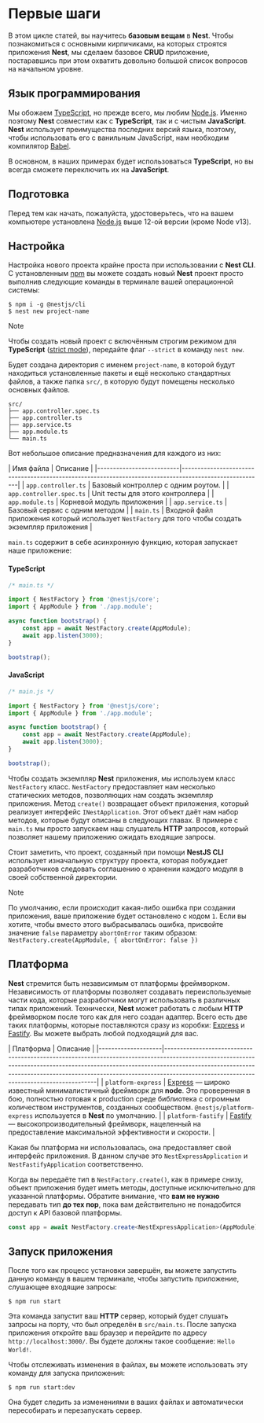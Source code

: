# Первые шаги

В этом цикле статей, вы научитесь **базовым вещам** в **Nest**. Чтобы познакомиться с основными кирпичиками, на которых
строятся приложения **Nest**, мы сделаем базовое **CRUD** приложение, постаравшись при этом охватить довольно большой
список вопросов на начальном уровне.

## Язык программирования

Мы обожаем [TypeScript](https://www.typescriptlang.org/), но прежде всего, мы любим [Node.js](https://nodejs.org/ru/).
Именно поэтому **Nest** совместим как с **TypeScript**, так и c чистым **JavaScript**. **Nest** использует преимущества
последних версий языка, поэтому, чтобы использовать его с ванильным JavaScript, нам необходим
компилятор [Babel](https://babeljs.io/).

В основном, в наших примерах будет использоваться **TypeScript**, но вы всегда сможете переключить их на **JavaScript**.

## Подготовка

Перед тем как начать, пожалуйста, удостоверьтесь, что на вашем компьютере установлена [Node.js](https://nodejs.org/ru/)
выше 12-ой версии (кроме Node v13).

## Настройка

Настройка нового проекта крайне проста при использовании с **Nest CLI**. С установленным [npm](https://www.npmjs.com/)
вы можете создать новый **Nest** проект просто выполнив следующие команды в терминале вашей операционной системы:

```shell
$ npm i -g @nestjs/cli
$ nest new project-name
```

> [!NOTE]
> Чтобы создать новый проект с включённым строгим режимом для __TypeScript__ ([strict mode](https://www.typescriptlang.org/tsconfig#strict)), передайте флаг `--strict` в команду `nest new`.

Будет создана директория с именем `project-name`, в которой будут находиться установленные пакеты и ещё несколько
стандартных файлов, а также папка `src/`, в которую будут помещены несколько основных файлов.

```
src/
├── app.controller.spec.ts
├── app.controller.ts
├── app.service.ts
├── app.module.ts
└── main.ts
```

Вот небольшое описание предназначения для каждого из них:

[//]: # (@formatter:off)
| Имя файла                | Описание                                                                                               |
|--------------------------|--------------------------------------------------------------------------------------------------------|
| `app.controller.ts`      | Базовый контроллер с одним роутом.                                                                     |
| `app.controller.spec.ts` | Unit тесты для этого контроллера                                                                       |
| `app.module.ts`          | Корневой модуль приложения                                                                             |
| `app.service.ts`         | Базовый сервис с одним методом                                                                         |
| `main.ts`                | Входной файл приложения который использует `NestFactory` для того чтобы создать экземпляр приложения   |

[//]: # (@formatter:on)

`main.ts` содержит в себе асинхронную функцию, которая запускает наше приложение:

<!-- tabs:start -->

#### **TypeScript**

```typescript
/* main.ts */

import { NestFactory } from '@nestjs/core';
import { AppModule } from './app.module';

async function bootstrap() {
    const app = await NestFactory.create(AppModule);
    await app.listen(3000);
}

bootstrap();
```

#### **JavaScript**

```js
/* main.js */

import { NestFactory } from '@nestjs/core';
import { AppModule } from './app.module';

async function bootstrap() {
    const app = await NestFactory.create(AppModule);
    await app.listen(3000);
}

bootstrap();
```

<!-- tabs:end -->

Чтобы создать экземпляр **Nest** приложения, мы используем класс `NestFactory` класс. `NestFactory` предоставляет нам
несколько статических методов, позволяющих нам создать экземпляр приложения. Метод `create()` возвращает объект
приложения, который реализует интерфейс `INestApplication`. Этот объект даёт нам набор методов, которые будут описаны в
следующих главах. В примере с `main.ts` мы просто запускаем наш слушатель **HTTP** запросов, который позволяет нашему
приложению ожидать входящие запросы.

Стоит заметить, что проект, созданный при помощи **NestJS CLI** использует изначальную структуру проекта, которая
побуждает разработчиков следовать соглашению о хранении каждого модуля в своей собственной директории.

> [!NOTE]
> По умолчанию, если происходит какая-либо ошибка при создании приложения, ваше приложение будет остановлено с кодом `1`. Если вы хотите, чтобы вместо этого выбрасывалась ошибка, присвойте значение `false` параметру `abortOnError` таким образом: `NestFactory.create(AppModule, { abortOnError: false })`

## Платформа

**Nest** стремится быть независимым от платформы фреймворком. Независимость от платформы позволяет создавать
переиспользуемые части кода, которые разработчики могут использовать в различных типах приложений. Технически, **Nest**
может работать с любым **HTTP** фреймворком после того как для него создан адаптер. Всего есть две таких платформы,
которые поставляются сразу из коробки: [Express](https://expressjs.com/) и [Fastify](https://www.fastify.io/). Вы можете
выбрать любой подходящий для вас.

[//]: # (@formatter:off)
| Платформа          | Описание                                                                                                                                                                                                                                                                                         |
|--------------------|--------------------------------------------------------------------------------------------------------------------------------------------------------------------------------------------------------------------------------------------------------------------------------------------------|
| `platform-express` | [Express](https://expressjs.com/) — широко известный минималистичный фреймворк для **node**. Это проверенная в бою, полностью готовая к production среде библиотека с огромным количеством инструментов, созданных сообществом. `@nestjs/platform-express` используется в **Nest** по умолчанию. |
| `platform-fastify` | [Fastify](https://www.fastify.io/) — высокопроизводительный фреймворк, нацеленный на предоставление максимальной эффективности и скорости.                                                                                                                                                       |

[//]: # (@formatter:on)

Какая бы платформа ни использовалась, она предоставляет свой интерфейс приложения. В данном случае
это `NestExpressApplication` и `NestFastifyApplication` соответственно.

Когда вы передаёте тип в `NestFactory.create()`, как в примере снизу, объект приложения будет иметь методы, доступные
исключительно для указанной платформы. Обратите внимание, что **вам не нужно** передавать тип **до тех пор**, пока вам
действительно не понадобится доступ к API базовой платформы.

```typescript
const app = await NestFactory.create<NestExpressApplication>(AppModule);
```

## Запуск приложения

После того как процесс установки завершён, вы можете запустить данную команду в вашем терминале, чтобы запустить
приложение, слушающее входящие запросы:

```shell
$ npm run start
```

Эта команда запустит ваш **HTTP** сервер, который будет слушать запросы на порту, что был определён в `src/main.ts`.
После запуска приложения откройте ваш браузер и перейдите по адресу `http://localhost:3000/`. Вы будете должны такое
сообщение: `Hello World!`.

Чтобы отслеживать изменения в файлах, вы можете использовать эту команду для запуска приложения:

```shell
$ npm run start:dev
```

Она будет следить за изменениями в ваших файлах и автоматически пересобирать и перезапускать сервер.
